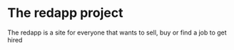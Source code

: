 # The redapp project

The redapp is a site for everyone that wants to sell, buy or find a job to get hired
